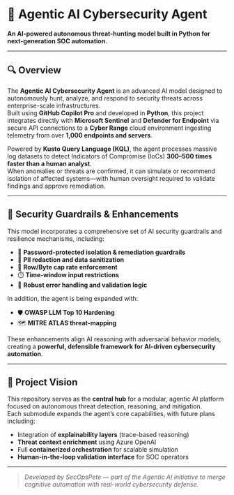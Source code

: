 # 🧠 Agentic AI Cybersecurity Agent
**An AI-powered autonomous threat-hunting model built in Python for next-generation SOC automation.**

---

## 🔍 Overview
The **Agentic AI Cybersecurity Agent** is an advanced AI model designed to autonomously hunt, analyze, and respond to security threats across enterprise-scale infrastructures.  
Built using **GitHub Copilot Pro** and developed in **Python**, this project integrates directly with **Microsoft Sentinel** and **Defender for Endpoint** via secure API connections to a **Cyber Range** cloud environment ingesting telemetry from over **1,000 endpoints and servers**.

Powered by **Kusto Query Language (KQL)**, the agent processes massive log datasets to detect Indicators of Compromise (IoCs) **300–500 times faster than a human analyst**.  
When anomalies or threats are confirmed, it can simulate or recommend isolation of affected systems—with human oversight required to validate findings and approve remediation.

---

## 🧩 Security Guardrails & Enhancements
This model incorporates a comprehensive set of AI security guardrails and resilience mechanisms, including:

- 🔐 **Password-protected isolation & remediation guardrails**  
- 🧹 **PII redaction and data sanitization**  
- 📏 **Row/Byte cap rate enforcement**  
- ⏱️ **Time-window input restrictions**  
- 🧰 **Robust error handling and validation logic**

In addition, the agent is being expanded with:
- 🛡️ **OWASP LLM Top 10 Hardening**  
- 🗺️ **MITRE ATLAS threat-mapping**  

These enhancements align AI reasoning with adversarial behavior models, creating a **powerful, defensible framework for AI-driven cybersecurity automation**.


---

## 🚀 Project Vision
This repository serves as the **central hub** for a modular, agentic AI platform focused on autonomous threat detection, reasoning, and mitigation.  
Each submodule expands the agent’s core capabilities, with future plans including:

- Integration of **explainability layers** (trace-based reasoning)  
- **Threat context enrichment** using Azure OpenAI  
- Full **containerized orchestration** for scalable simulation  
- **Human-in-the-loop validation interface** for SOC operators

---

> *Developed by SecOpsPete — part of the Agentic AI initiative to merge cognitive automation with real-world cybersecurity defense.*
